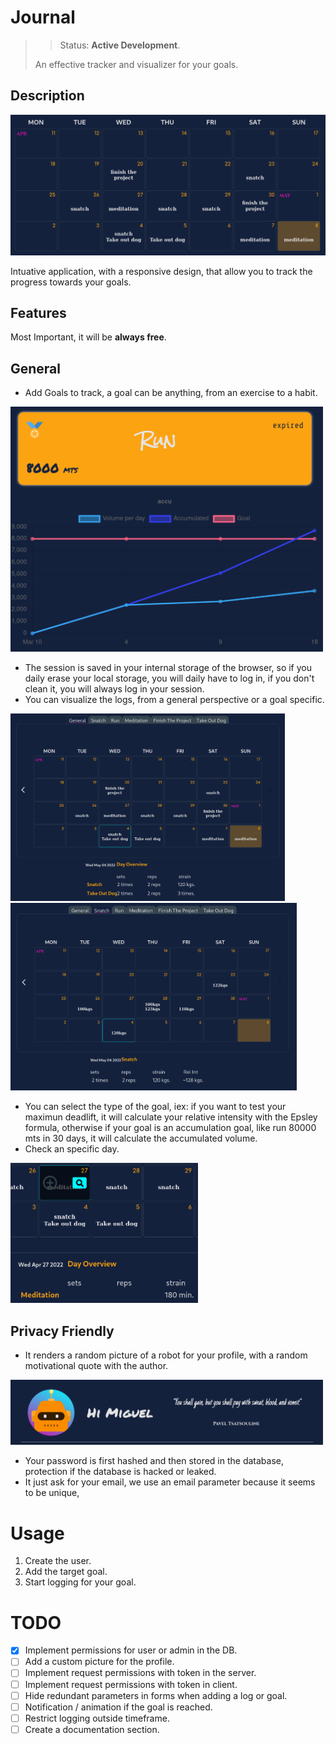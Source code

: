 # Journal

> > Status: **Active Development**.
>
> An effective tracker and visualizer for your goals.

## Description
<img src="/doc/images/calendar.png" alt="calendar view" width="700"/>

Intuative application, with a responsive design, that allow you to track the progress towards your goals.

## Features

Most Important, it will be **always free**.

## General

- Add Goals to track, a goal can be anything, from an exercise to a habit.

<img src="/doc/images/goal-run-graph.png" alt="Statistics of goal" width="500"/>

- The session is saved in your internal storage of the browser, so if you daily erase your local storage, you will
  daily have to log in, if you don't clean it, you will always log in your session.
- You can visualize the logs, from a general perspective or a goal specific.

<img src="/doc/images/general-overview.png" alt="View of the general interface" height="300"/>
<img src="/doc/images/goal-overview.png" alt="View of the goal interface" height="300"/>

- You can select the type of the goal, iex: if you want to test your maximun deadlift, it will calculate your relative
  intensity with the Epsley formula, otherwise if your goal is an accumulation goal, like run 80000 mts in 30 days, it
  will calculate the accumulated volume.
- Check an specific day.

<img src="/doc/images/day-overview.png" alt="Day overview" width="300"/>

## Privacy Friendly

- It renders a random picture of a robot for your profile, with a random motivational quote with the author.

<img src="/doc/images/banner.png" alt="banner" width="500"/>

- Your password is first hashed and then stored in the database, protection if the database is hacked or leaked.
- It just ask for your email, we use an email parameter because it seems to be unique,

# Usage

1. Create the user.
2. Add the target goal.
3. Start logging for your goal.

# TODO

- [x] Implement permissions for user or admin in the DB.
- [ ] Add a custom picture for the profile.
- [ ] Implement request permissions with token in the server.
- [ ] Implement request permissions with token in client.
- [ ] Hide redundant parameters in forms when adding a log or goal.
- [ ] Notification / animation if the goal is reached.
- [ ] Restrict logging outside timeframe.
- [ ] Create a documentation section.
